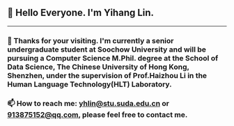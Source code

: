 ## 👋 Hello Everyone. I'm Yihang Lin.

---
### 🔭 Thanks for your visiting. I'm currently a senior undergraduate student at Soochow University and will be pursuing a Computer Science M.Phil. degree at the School of Data Science, The Chinese University of Hong Kong, Shenzhen, under the supervision of Prof.Haizhou Li in the Human Language Technology(HLT) Laboratory.
###  📫 How to reach me: yhlin@stu.suda.edu.cn or 913875152@qq.com, please feel free to contact me.

<!--
**LHang2002/LHang2002** is a ✨ _special_ ✨ repository because its `README.md` (this file) appears on your GitHub profile.

Here are some ideas to get you started:

- 🔭 I’m currently working on ...
- 🌱 I’m currently learning ...
- 👯 I’m looking to collaborate on ...
- 🤔 I’m looking for help with ...
- 💬 Ask me about ...
- 📫 How to reach me: ...
- 😄 Pronouns: ...
- ⚡ Fun fact: ...
-->
